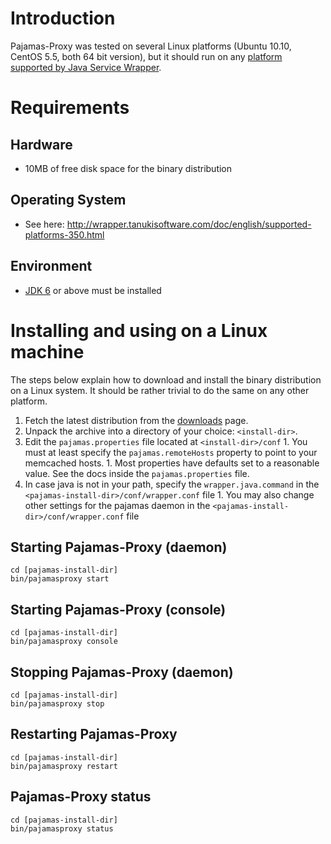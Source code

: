 # Introduction #

Pajamas-Proxy was tested on several Linux platforms (Ubuntu 10.10, CentOS 5.5, both 64 bit version), but it should run on any [platform supported by Java Service Wrapper](http://wrapper.tanukisoftware.com/doc/english/supported-platforms-350.html).

# Requirements #

## Hardware ##

  * 10MB of free disk space for the binary distribution

## Operating System ##

  * See here: http://wrapper.tanukisoftware.com/doc/english/supported-platforms-350.html

## Environment ##

  * [JDK 6](http://www.oracle.com/technetwork/java/javase/downloads/index.html) or above must be installed

# Installing and using on a Linux machine #

The steps below explain how to download and install the binary distribution on a Linux system. It should be rather trivial to do the same on any other platform.

  1. Fetch the latest distribution from the [downloads](http://code.google.com/p/pajamas-proxy/downloads/list) page.
  1. Unpack the archive into a directory of your choice: `<install-dir>`.
  1. Edit the `pajamas.properties` file located at `<install-dir>/conf`
    1. You must at least specify the `pajamas.remoteHosts` property to point to your memcached hosts.
    1. Most properties have defaults set to a reasonable value. See the docs inside the `pajamas.properties` file.
  1. In case java is not in your path, specify the `wrapper.java.command` in the `<pajamas-install-dir>/conf/wrapper.conf` file
    1. You may also change other settings for the pajamas daemon in the `<pajamas-install-dir>/conf/wrapper.conf` file

## Starting Pajamas-Proxy (daemon) ##

```
cd [pajamas-install-dir]
bin/pajamasproxy start
```

## Starting Pajamas-Proxy (console) ##

```
cd [pajamas-install-dir]
bin/pajamasproxy console
```

## Stopping Pajamas-Proxy (daemon) ##

```
cd [pajamas-install-dir]
bin/pajamasproxy stop
```

## Restarting Pajamas-Proxy ##

```
cd [pajamas-install-dir]
bin/pajamasproxy restart
```

## Pajamas-Proxy status ##

```
cd [pajamas-install-dir]
bin/pajamasproxy status
```